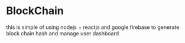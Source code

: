 # BlockChain
this is simple of using nodejs + reactjs and google firebase to generate block chain hash and manage user dashboard
